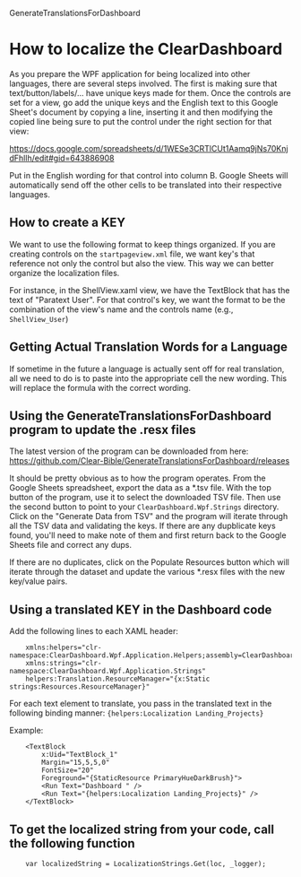 GenerateTranslationsForDashboard

# How to localize the ClearDashboard

As you prepare the WPF application for being localized into other languages, there are several steps involved.  The first is making sure that text/button/labels/... have unique keys made for them.  Once the controls are set for a view, go add the unique keys and the English text to this Google Sheet's document by copying a line, inserting it and then modifying the copied line being sure to put the control under the right section for that view:

https://docs.google.com/spreadsheets/d/1WESe3CRTlCUt1Aamq9jNs70KnjdFhllh/edit#gid=643886908

Put in the English wording for that control into column B.  Google Sheets will automatically send off the other cells to be translated into their respective languages.

## How to create a KEY

We want to use the following format to keep things organized.  If you are creating controls on the `startpageview.xml` file, we want key's that reference not only the control but also the view.  This way we can better organize the localization files.

For instance, in the ShellView.xaml view, we have the TextBlock that has the text of "Paratext User".  For that control's key, we want the format to be the combination of the view's name and the controls name (e.g., `ShellView_User`)

## Getting Actual Translation Words for a Language

If sometime in the future a language is actually sent off for real translation, all we need to do is to paste into the appropriate cell the new wording.  This will replace the formula with the correct wording.

## Using the GenerateTranslationsForDashboard program to update the .resx files

The latest version of the program can be downloaded from here: https://github.com/Clear-Bible/GenerateTranslationsForDashboard/releases

It should be pretty obvious as to how the program operates. From the Google Sheets spreadsheet, export the data as a *.tsv file.  With the top button of the program, use it to select the downloaded TSV file.  Then use the second button to point to your `ClearDashboard.Wpf.Strings`
directory.  Click on the "Generate Data from TSV" and the program will iterate through all the TSV data and validating the keys.   If there are any dupblicate keys found, you'll need to make note of them 
and first return back to the Google Sheets file and correct any dups.  

If there are no duplicates, click on the Populate Resources button which will iterate through the dataset and update the various *.resx files with the new key/value pairs.


## Using a translated KEY in the Dashboard code

Add the following lines to each XAML header:

```
    xmlns:helpers="clr-namespace:ClearDashboard.Wpf.Application.Helpers;assembly=ClearDashboard.Wpf.Application.Abstractions"
    xmlns:strings="clr-namespace:ClearDashboard.Wpf.Application.Strings"
    helpers:Translation.ResourceManager="{x:Static strings:Resources.ResourceManager}"
```

For each text element to translate, you pass in the translated text in the following binding manner: `{helpers:Localization Landing_Projects}`

Example:
```
    <TextBlock
        x:Uid="TextBlock_1"
        Margin="15,5,5,0"
        FontSize="20"
        Foreground="{StaticResource PrimaryHueDarkBrush}">
        <Run Text="Dashboard " />
        <Run Text="{helpers:Localization Landing_Projects}" />
    </TextBlock>
```

## To get the localized string from your code, call the following function
```
    var localizedString = LocalizationStrings.Get(loc, _logger);
```